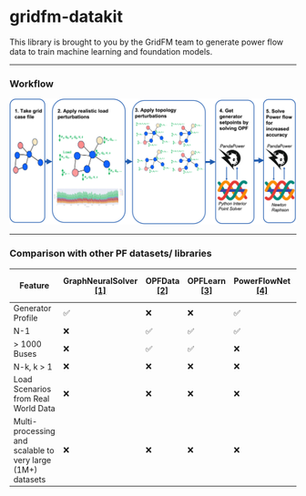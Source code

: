 # gridfm-datakit


This library is brought to you by the GridFM team to generate power flow data to train machine learning and foundation models.

---

### Workflow

<p align="center">
  <img src="figs/pipeline.png" alt=""/>
  <br/>
</p>


---



### Comparison with other PF datasets/ libraries

| Feature                                                    | GraphNeuralSolver [\[1\]](https://doi.org/10.1016/j.epsr.2020.106547)| OPFData [\[2\]](https://arxiv.org/abs/2406.07234) | OPFLearn [\[3\]](https://arxiv.org/abs/2111.01228)| PowerFlowNet [\[4\]](https://arxiv.org/abs/2311.03415) | TypedGNN [\[5\]](https://doi.org/10.1016/j.engappai.2022.105567)| PF△ [\[6\]](https://www.climatechange.ai/papers/iclr2025/67)| **gridfm-datakit** [\[7\]](https://www.cell.com/joule/fulltext/S2542-4351(24)00470-7) |
| ---------------------------------------------------------- | ----------------- | ------- | -------- | ------------ | -------- | --- | ---------- |
| Generator Profile                                          | ✅                | ❌      | ❌       | ✅           | ✅       | ✅  | ❌         |
| N-1                                                        | ❌                | ✅      | ✅       | ✅           | ✅       | ✅  | ✅         |
| > 1000 Buses                                               | ❌                | ✅      | ✅       | ❌           | ❌       | ✅  | ✅         |
| N-k, k > 1                                                 | ❌                | ❌      | ❌       | ❌           | ❌       | ❌  | ✅         |
| Load Scenarios from Real World Data                        | ❌                | ❌      | ❌       | ❌           | ❌       | ❌  | ✅         |
| Multi-processing and scalable to very large (1M+) datasets | ❌                | ❌      | ❌       | ❌           | ❌       | ❌  | ✅         |



